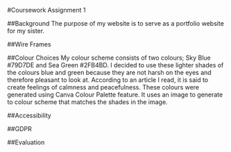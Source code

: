 #Coursework Assignment 1

##Background
The purpose of my website is to serve as a portfolio website for my sister. 

##Wire Frames

##Colour Choices
My colour scheme consists of two colours; Sky Blue #79D7DE and Sea Green #2FB4BD.
I decided to use these lighter shades of the colours blue and green because they are not harsh on the eyes and therefore pleasant to look at.
According to an article I read, it is said to create feelings of calmness and peacefulness. These colours were generated using Canva Colour Palette feature.
It uses an image to generate to colour scheme that matches the shades in the image. 

##Accessibility

##GDPR

##Evaluation